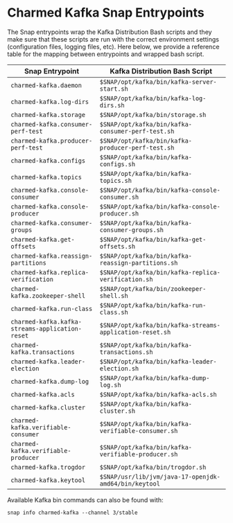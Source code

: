 # Charmed Kafka Snap Entrypoints

The Snap entrypoints wrap the Kafka Distribution Bash scripts and they make sure
that these scripts are run with the correct environment settings 
(configuration files, logging files, etc). Here below, we provide a reference
table for the mapping between entrypoints and wrapped bash script. 

| Snap Entrypoint                                 | Kafka Distribution Bash Script                           |
|-------------------------------------------------|----------------------------------------------------------|
| `charmed-kafka.daemon`                          | `$SNAP/opt/kafka/bin/kafka-server-start.sh`              |
| `charmed-kafka.log-dirs`                        | `$SNAP/opt/kafka/bin/kafka-log-dirs.sh`                  |
| `charmed-kafka.storage`                         | `$SNAP/opt/kafka/bin/storage.sh`                         |
| `charmed-kafka.consumer-perf-test`              | `$SNAP/opt/kafka/bin/kafka-consumer-perf-test.sh`        |
| `charmed-kafka.producer-perf-test`              | `$SNAP/opt/kafka/bin/kafka-producer-perf-test.sh`        |
| `charmed-kafka.configs`                         | `$SNAP/opt/kafka/bin/kafka-configs.sh`                   |
| `charmed-kafka.topics`                          | `$SNAP/opt/kafka/bin/kafka-topics.sh`                    |
| `charmed-kafka.console-consumer`                | `$SNAP/opt/kafka/bin/kafka-console-consumer.sh`          |
| `charmed-kafka.console-producer`                | `$SNAP/opt/kafka/bin/kafka-console-producer.sh`          |
| `charmed-kafka.consumer-groups`                 | `$SNAP/opt/kafka/bin/kafka-consumer-groups.sh`           |
| `charmed-kafka.get-offsets`                     | `$SNAP/opt/kafka/bin/kafka-get-offsets.sh`               |
| `charmed-kafka.reassign-partitions`             | `$SNAP/opt/kafka/bin/kafka-reassign-partitions.sh`       |
| `charmed-kafka.replica-verification`            | `$SNAP/opt/kafka/bin/kafka-replica-verification.sh`      |
| `charmed-kafka.zookeeper-shell`                 | `$SNAP/opt/kafka/bin/zookeeper-shell.sh`                 |
| `charmed-kafka.run-class`                       | `$SNAP/opt/kafka/bin/kafka-run-class.sh`                 |
| `charmed-kafka.kafka-streams-application-reset` | `$SNAP/opt/kafka/bin/kafka-streams-application-reset.sh` |
| `charmed-kafka.transactions`                    | `$SNAP/opt/kafka/bin/kafka-transactions.sh`              |
| `charmed-kafka.leader-election`                 | `$SNAP/opt/kafka/bin/kafka-leader-election.sh`           |
| `charmed-kafka.dump-log`                        | `$SNAP/opt/kafka/bin/kafka-dump-log.sh`                  |
| `charmed-kafka.acls`                            | `$SNAP/opt/kafka/bin/kafka-acls.sh`                      |
| `charmed-kafka.cluster`                         | `$SNAP/opt/kafka/bin/kafka-cluster.sh`                   |
| `charmed-kafka.verifiable-consumer`             | `$SNAP/opt/kafka/bin/kafka-verifiable-consumer.sh`       |
| `charmed-kafka.verifiable-producer`             | `$SNAP/opt/kafka/bin/kafka-verifiable-producer.sh`       |
| `charmed-kafka.trogdor`                         | `$SNAP/opt/kafka/bin/trogdor.sh`                         |
| `charmed-kafka.keytool`                         | `$SNAP/usr/lib/jvm/java-17-openjdk-amd64/bin/keytool`    |


Available Kafka bin commands can also be found with:
```
snap info charmed-kafka --channel 3/stable
```

